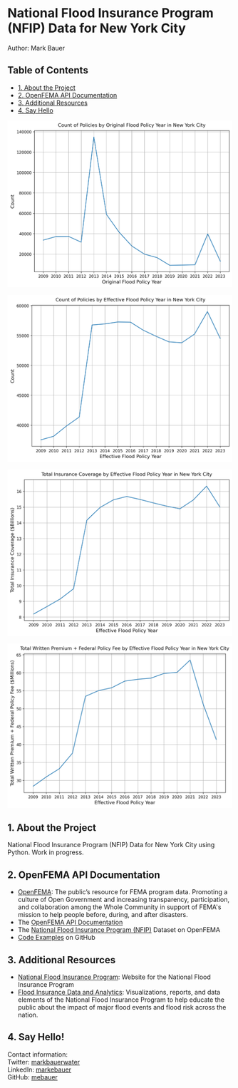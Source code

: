 # National Flood Insurance Program (NFIP) Data for New York City
Author: Mark Bauer

## Table of Contents
   * [1. About the Project](#1-About-the-Project)
   * [2. OpenFEMA API Documentation](#2-OpenFEMA-API-Documentation)
   * [3. Additional Resources](#3-Additional-Resources)
   * [4. Say Hello](#4-Say-Hello)

![cover photo](figures/original-policies.png)

![cover photo](figures/effective-policies.png)  

![cover photo](figures/total-coverage.png)  

![cover photo](figures/total-policy-fee.png)

## 1. About the Project
National Flood Insurance Program (NFIP) Data for New York City using Python. Work in progress.

## 2. OpenFEMA API Documentation
* [OpenFEMA](https://www.fema.gov/about/reports-and-data/openfema): The public’s resource for FEMA program data. Promoting a culture of Open Government and increasing transparency, participation, and collaboration among the Whole Community in support of FEMA's mission to help people before, during, and after disasters.
* The [OpenFEMA API Documentation](https://www.fema.gov/about/openfema/api)
* The [National Flood Insurance Program (NFIP)](https://www.fema.gov/about/openfema/data-sets#nfip) Dataset on OpenFEMA
* [Code Examples](https://github.com/FEMA/openfema-samples) on GitHub

## 3. Additional Resources
* [National Flood Insurance Program](https://nfipservices.floodsmart.gov/): Website for the National Flood Insurance Program
* [Flood Insurance Data and Analytics](https://nfipservices.floodsmart.gov/reports-flood-insurance-data): Visualizations, reports, and data elements of the National Flood Insurance Program to help educate the public about the impact of major flood events and flood risk across the nation.


## 4. Say Hello!
Contact information:  
Twitter: [markbauerwater](https://twitter.com/markbauerwater)   
LinkedIn: [markebauer](https://www.linkedin.com/in/markebauer/)  
GitHub: [mebauer](https://github.com/mebauer)
